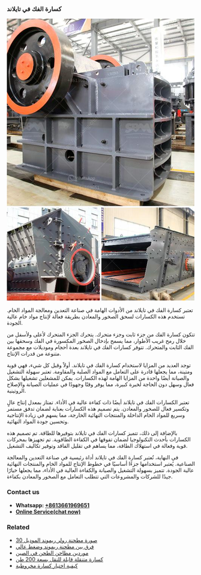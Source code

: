 <h3>كسارة الفك في تايلاند</h3><img src='1701853073.jpg' alt=''><p>تعتبر كسارة الفك في تايلاند من الأدوات الهامة في صناعة التعدين ومعالجة المواد الخام. تستخدم هذه الكسارات لسحق الصخور والمعادن بطريقة فعالة لإنتاج مواد خام عالية الجودة.</p><p>تتكون كسارة الفك من جزء ثابت وجزء متحرك. يتحرك الجزء المتحرك لأعلى ولأسفل من خلال رمح غريب الأطوار، مما يسمح بإدخال الصخور المكسورة في الفك وسحقها بين الفك الثابت والمتحرك. تتوفر كسارات الفك في تايلاند بعدة أحجام وموديلات مع مجموعة متنوعة من قدرات الإنتاج.</p><p>توجد العديد من المزايا لاستخدام كسارة الفك في تايلاند. أولاً وقبل كل شيء، فهي قوية ومتينة، مما يجعلها قادرة على التعامل مع المواد الصلبة والمقاومة. تعتبر سهولة التشغيل والصيانة أيضًا واحدة من المزايا الهامة لهذه الكسارات. يمكن للمشغلين تشغيلها بشكل فعال وسهل دون الحاجة لخبرة كبيرة، مما يوفر وقتًا وجهودًا في عمليات الصيانة والإصلاح الروتينية.</p><p>تعتبر الكسارات الفك في تايلاند أيضًا ذات كفاءة عالية في الأداء. تمتاز بمعدل إنتاج عالٍ وتكسير فعال للصخور والمعادن. يتم تصميم هذه الكسارات بعناية لضمان تدفق مستمر وسريع للمواد الخام الداخلة والمنتجات النهائية الخارجة، مما يسهم في زيادة الإنتاجية وتحسين جودة المواد النهائية.</p><p>بالإضافة إلى ذلك، تتميز كسارات الفك في تايلاند بتوفيرها للطاقة. تم تصميم هذه الكسارات بأحدث التكنولوجيا لضمان تفوقها في الكفاءة الطاقوية. تم تجهيزها بمحركات قوية وفعالة في استهلاك الطاقة، مما يساهم في تقليل الفاقد وتوفير تكاليف التشغيل.</p><p>في النهاية، تُعتبر كسارة الفك في تايلاند أداة رئيسية في صناعة التعدين والمعالجة الصناعية. يُعتبر استخدامها جزءًا أساسيًا في خطوط الإنتاج للمواد الخام والمنتجات النهائية عالية الجودة. تتميز بسهولة التشغيل والصيانة والكفاءة العالية في الأداء، مما يجعلها خيارًا جيدًا للشركات والمشروعات التي تتطلب التعامل مع الصخور والمعادن بكفاءة.</p><h3>Contact us</h3><ul><li><strong>Whatsapp:&nbsp;<a href="https://wa.me/8613661969651">+8613661969651</a></strong></li><li><a href="https://swt.shibang-china.com/?git&amp;zhl&amp;كسارة الفك في تايلاند"><strong>Online Service(chat now)</strong></a></li></ul><h3>Related</h3><ul><li><a href='صورة مطحنة رولر ريموند الموديل 30.md'>صورة مطحنة رولر ريموند الموديل 30</a></li><li><a href='فرق بين مطحنة ريموند وضغط عالي.md'>فرق بين مطحنة ريموند وضغط عالي</a></li><li><a href='موردين مطاحن الطحن في الصين.md'>موردين مطاحن الطحن في الصين</a></li><li><a href='كسارة متنقلة قابلة للنقل بسعة 200 طن.md'>كسارة متنقلة قابلة للنقل بسعة 200 طن</a></li><li><a href='كيفية اختيار كسارة مخروطية.md'>كيفية اختيار كسارة مخروطية</a></li></ul>